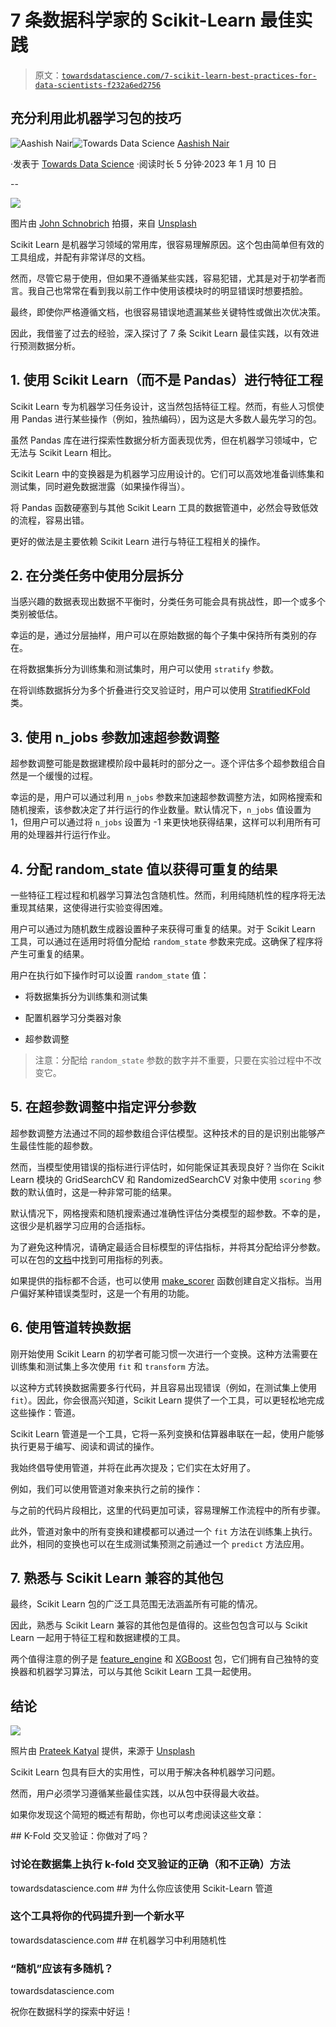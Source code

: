 # 7 条数据科学家的 Scikit-Learn 最佳实践

> 原文：[`towardsdatascience.com/7-scikit-learn-best-practices-for-data-scientists-f232a6ed2756`](https://towardsdatascience.com/7-scikit-learn-best-practices-for-data-scientists-f232a6ed2756)

## 充分利用此机器学习包的技巧

[](https://medium.com/@aashishnair?source=post_page-----f232a6ed2756--------------------------------)![Aashish Nair](https://medium.com/@aashishnair?source=post_page-----f232a6ed2756--------------------------------)[](https://towardsdatascience.com/?source=post_page-----f232a6ed2756--------------------------------)![Towards Data Science](https://towardsdatascience.com/?source=post_page-----f232a6ed2756--------------------------------) [Aashish Nair](https://medium.com/@aashishnair?source=post_page-----f232a6ed2756--------------------------------)

·发表于 [Towards Data Science](https://towardsdatascience.com/?source=post_page-----f232a6ed2756--------------------------------) ·阅读时长 5 分钟·2023 年 1 月 10 日

--

![](img/0ac004ef554c3720bab10cad7e2a3756.png)

图片由 [John Schnobrich](https://unsplash.com/@johnschno?utm_source=medium&utm_medium=referral) 拍摄，来自 [Unsplash](https://unsplash.com/?utm_source=medium&utm_medium=referral)

Scikit Learn 是机器学习领域的常用库，很容易理解原因。这个包由简单但有效的工具组成，并配有非常详尽的文档。

然而，尽管它易于使用，但如果不遵循某些实践，容易犯错，尤其是对于初学者而言。我自己也常常在看到我以前工作中使用该模块时的明显错误时想要捂脸。

最终，即使你严格遵循文档，也很容易错误地遗漏某些关键特性或做出次优决策。

因此，我借鉴了过去的经验，深入探讨了 7 条 Scikit Learn 最佳实践，以有效进行预测数据分析。

## 1\. 使用 Scikit Learn（而不是 Pandas）进行特征工程

Scikit Learn 专为机器学习任务设计，这当然包括特征工程。然而，有些人习惯使用 Pandas 进行某些操作（例如，独热编码），因为这是大多数人最先学习的包。

虽然 Pandas 库在进行探索性数据分析方面表现优秀，但在机器学习领域中，它无法与 Scikit Learn 相比。

Scikit Learn 中的变换器是为机器学习应用设计的。它们可以高效地准备训练集和测试集，同时避免数据泄露（如果操作得当）。

将 Pandas 函数硬塞到与其他 Scikit Learn 工具的数据管道中，必然会导致低效的流程，容易出错。

更好的做法是主要依赖 Scikit Learn 进行与特征工程相关的操作。

## 2\. 在分类任务中使用分层拆分

当感兴趣的数据表现出数据不平衡时，分类任务可能会具有挑战性，即一个或多个类别被低估。

幸运的是，通过分层抽样，用户可以在原始数据的每个子集中保持所有类别的存在。

在将数据集拆分为训练集和测试集时，用户可以使用 `stratify` 参数。

在将训练数据拆分为多个折叠进行交叉验证时，用户可以使用 [StratifiedKFold](http://scikit-learn.org/stable/modules/generated/sklearn.model_selection.StratifiedKFold.html) 类。

## 3\. 使用 n_jobs 参数加速超参数调整

超参数调整可能是数据建模阶段中最耗时的部分之一。逐个评估多个超参数组合自然是一个缓慢的过程。

幸运的是，用户可以通过利用 `n_jobs` 参数来加速超参数调整方法，如网格搜索和随机搜索，该参数决定了并行运行的作业数量。默认情况下，`n_jobs` 值设置为 1，但用户可以通过将 `n_jobs` 设置为 -1 来更快地获得结果，这样可以利用所有可用的处理器并行运行作业。

## 4\. 分配 random_state 值以获得可重复的结果

一些特征工程过程和机器学习算法包含随机性。然而，利用纯随机性的程序将无法重现其结果，这使得进行实验变得困难。

用户可以通过为随机数生成器设置种子来获得可重复的结果。对于 Scikit Learn 工具，可以通过在适用时将值分配给 `random_state` 参数来完成。这确保了程序将产生可重复的结果。

用户在执行如下操作时可以设置 `random_state` 值：

+   将数据集拆分为训练集和测试集

+   配置机器学习分类器对象

+   超参数调整

> 注意：分配给 `random_state` 参数的数字并不重要，只要在实验过程中不改变它。

## 5\. 在超参数调整中指定评分参数

超参数调整方法通过不同的超参数组合评估模型。这种技术的目的是识别出能够产生最佳性能的超参数。

然而，当模型使用错误的指标进行评估时，如何能保证其表现良好？当你在 Scikit Learn 模块的 GridSearchCV 和 RandomizedSearchCV 对象中使用 `scoring` 参数的默认值时，这是一种非常可能的结果。

默认情况下，网格搜索和随机搜索通过准确性评估分类模型的超参数。不幸的是，这很少是机器学习应用的合适指标。

为了避免这种情况，请确定最适合目标模型的评估指标，并将其分配给评分参数。可以在包的[文档](https://scikit-learn.org/stable/modules/model_evaluation.html)中找到可用指标的列表。

如果提供的指标都不合适，也可以使用 [make_scorer](https://scikit-learn.org/stable/modules/generated/sklearn.metrics.make_scorer.html) 函数创建自定义指标。当用户偏好某种错误类型时，这是一个有用的功能。

## 6\. 使用管道转换数据

刚开始使用 Scikit Learn 的初学者可能习惯一次进行一个变换。这种方法需要在训练集和测试集上多次使用 `fit` 和 `transform` 方法。

以这种方式转换数据需要多行代码，并且容易出现错误（例如，在测试集上使用 `fit`）。因此，你会很高兴知道，Scikit Learn 提供了一个工具，可以更轻松地完成这些操作：管道。

Scikit Learn 管道是一个工具，它将一系列变换和估算器串联在一起，使用户能够执行更易于编写、阅读和调试的操作。

我始终倡导使用管道，并将在此再次提及；它们实在太好用了。

例如，我们可以使用管道对象来执行之前的操作：

与之前的代码片段相比，这里的代码更加可读，容易理解工作流程中的所有步骤。

此外，管道对象中的所有变换和建模都可以通过一个 `fit` 方法在训练集上执行。此外，相同的变换也可以在生成测试集预测之前通过一个 `predict` 方法应用。

## 7\. 熟悉与 Scikit Learn 兼容的其他包

最终，Scikit Learn 包的广泛工具范围无法涵盖所有可能的情况。

因此，熟悉与 Scikit Learn 兼容的其他包是值得的。这些包包含可以与 Scikit Learn 一起用于特征工程和数据建模的工具。

两个值得注意的例子是 [feature_engine](https://feature-engine.readthedocs.io/en/latest/) 和 [XGBoost](https://xgboost.readthedocs.io/en/stable/python/index.html) 包，它们拥有自己独特的变换器和机器学习算法，可以与其他 Scikit Learn 工具一起使用。

## 结论

![](img/5072bf85b045aebe810284adb869eee1.png)

照片由 [Prateek Katyal](https://unsplash.com/@prateekkatyal?utm_source=medium&utm_medium=referral) 提供，来源于 [Unsplash](https://unsplash.com/?utm_source=medium&utm_medium=referral)

Scikit Learn 包具有巨大的实用性，可以用于解决各种机器学习问题。

然而，用户必须学习遵循某些最佳实践，以从包中获得最大收益。

如果你发现这个简短的概述有帮助，你也可以考虑阅读这些文章：

[](/k-fold-cross-validation-are-you-doing-it-right-e98cdf3e6690?source=post_page-----f232a6ed2756--------------------------------) ## K-Fold 交叉验证：你做对了吗？

### 讨论在数据集上执行 k-fold 交叉验证的正确（和不正确）方法

towardsdatascience.com [](/why-you-should-use-scikit-learn-pipelines-8754b4d1e375?source=post_page-----f232a6ed2756--------------------------------) ## 为什么你应该使用 Scikit-Learn 管道

### 这个工具将你的代码提升到一个新水平

towardsdatascience.com [](/harnessing-randomness-in-machine-learning-59e26e82fdfc?source=post_page-----f232a6ed2756--------------------------------) ## 在机器学习中利用随机性

### “随机”应该有多随机？

towardsdatascience.com

祝你在数据科学的探索中好运！
